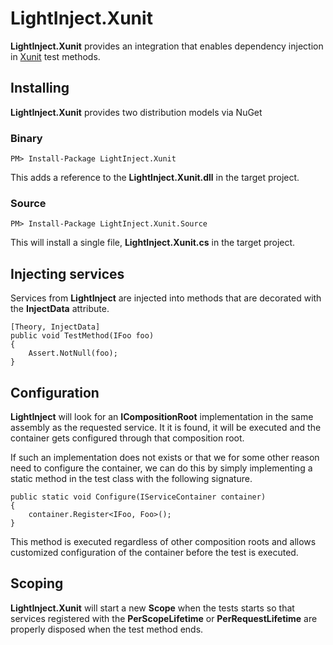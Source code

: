 # LightInject.Xunit #

**LightInject.Xunit** provides an integration that enables dependency injection in [Xunit](https://github.com/xunit/xunit) test methods.

## Installing ##

**LightInject.Xunit** provides two distribution models via NuGet

### Binary ###

<div class="nuget-badge" >
   <p>
         <code>PM&gt; Install-Package LightInject.Xunit </code>
   </p>
</div>

This adds a reference to the **LightInject.Xunit.dll** in the target project.

### Source ###

<div class="nuget-badge" >
   <p>
         <code>PM&gt; Install-Package LightInject.Xunit.Source </code>
   </p>
</div>

This will install a single file, **LightInject.Xunit.cs** in the target project.

## Injecting services ##

Services from **LightInject** are injected into methods that are decorated with the **InjectData** attribute. 


	[Theory, InjectData]                
	public void TestMethod(IFoo foo)
	{
	    Assert.NotNull(foo);
	}
 
## Configuration ##

**LightInject** will look for an **ICompositionRoot** implementation in the same assembly as the requested service. It it is found, it will be executed and the container gets configured through that composition root.   

If such an implementation does not exists or that we for some other reason need to configure the container, we can do this by simply implementing a static method in the test class with the following signature.

	public static void Configure(IServiceContainer container)
	{
	    container.Register<IFoo, Foo>();            
	}

This method is executed regardless of other composition roots and allows customized configuration of the container before the test is executed.  

## Scoping ##

**LightInject.Xunit** will start a new **Scope** when the tests starts so that services registered with the **PerScopeLifetime** or **PerRequestLifetime** are properly disposed when the test method ends. 



 